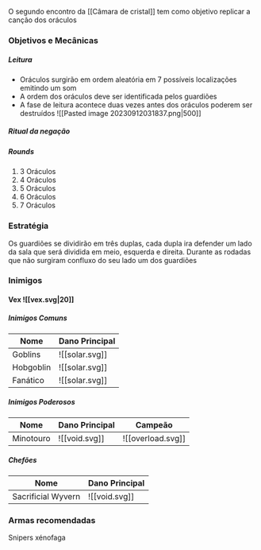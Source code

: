 O segundo encontro da [[Câmara de cristal]] tem como objetivo replicar a canção dos oráculos
### Objetivos e Mecânicas 

##### Leitura
- Oráculos surgirão em ordem aleatória em 7 possíveis localizações emitindo um som
- A ordem dos oráculos deve ser identificada pelos guardiões 
- A fase de leitura acontece duas vezes antes dos oráculos poderem ser destruídos 
![[Pasted image 20230912031837.png|500]]

##### Ritual da negação
##### Rounds
1. 3 Oráculos
2. 4 Oráculos
3. 5 Oráculos
4. 6 Oráculos
5. 7 Oráculos
### Estratégia
Os guardiões se dividirão em três duplas, cada dupla ira defender um lado da sala que será dividida em meio, esquerda e direita. Durante as rodadas que não surgiram confluxo do seu lado um dos guardiões 

### Inimigos 
#### Vex ![[vex.svg|20]]
##### Inimigos Comuns
| Nome | Dano Principal|  
| -------- | -------- |  
| Goblins | ![[solar.svg]] |  
| Hobgoblin | ![[solar.svg]] |
| Fanático |![[solar.svg]] |
#####  Inimigos Poderosos
| Nome |  Dano Principal | Campeão  |
| -------- | -------- |  -------- |  
| Minotouro | ![[void.svg]] | ![[overload.svg]] |
#####  Chefões
| Nome |  Dano Principal | 
| -------- | -------- |  
| Sacrificial Wyvern| ![[void.svg]] |

### Armas recomendadas
Snipers
xénofaga

